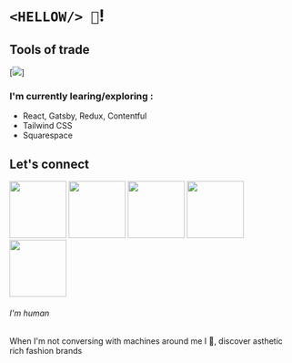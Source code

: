 # `<HELLOW/> 👋`!


## Tools of trade
[<img src="http://sheistechie.com/images/Webflow 20Logo.png"/>]

### I'm currently learing/exploring :
- React, Gatsby, Redux, Contentful
- Tailwind CSS
- Squarespace


## Let's connect
[<img src="http://sheistechie.com/images/LinkedIn-icon.png" width="100"/>][Website]
[<img src="http://sheistechie.com/images/LinkedIn-icon.png" width="100"/>][LinkedIn]
[<img src="http://sheistechie.com/images/IG-icon.png" width="100"/>][Instagram]
[<img src="http://sheistechie.com/images/Dribbble-icon.png" width="100"/>][Dribbble]
[<img src="http://sheistechie.com/images/Gmail-icon.png" width="100"/>][Gmail]


###### I'm human
When I'm not conversing with machines around me I 💃, discover asthetic rich fashion brands

[Instagram]: https://www.instagram.com/sheistechie
[Website]: http://sheistechie.com/
[GitHub]: https://github.com/ambika-sheistechie
[LinkedIn]: https://www.linkedin.com/in/ambika-webdesigneranddeveloper/
[Dribbble]: https://dribbble.com/ambika_sheistechie
[Gmail]: ambika.shantappa@gmail.com